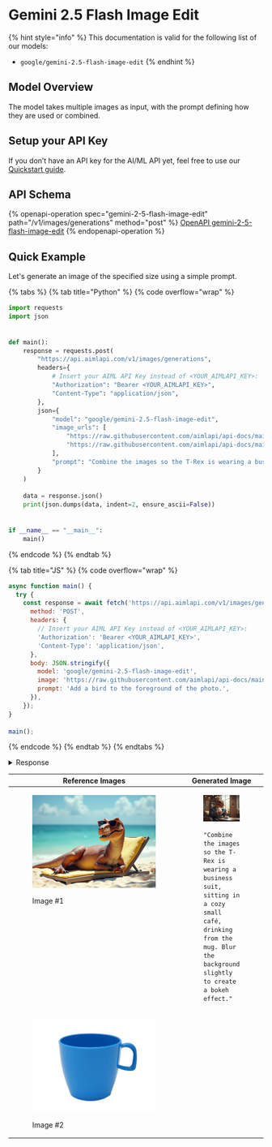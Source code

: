 # Gemini 2.5 Flash Image Edit

{% hint style="info" %}
This documentation is valid for the following list of our models:

* `google/gemini-2.5-flash-image-edit`
{% endhint %}

## Model Overview

The model takes multiple images as input, with the prompt defining how they are used or combined.

## Setup your API Key

If you don’t have an API key for the AI/ML API yet, feel free to use our [Quickstart guide](https://docs.aimlapi.com/quickstart/setting-up).

## API Schema

{% openapi-operation spec="gemini-2-5-flash-image-edit" path="/v1/images/generations" method="post" %}
[OpenAPI gemini-2-5-flash-image-edit](https://raw.githubusercontent.com/aimlapi/api-docs/refs/heads/main/docs/api-references/image-models/Google/gemini-2.5-flash-image-edit.json)
{% endopenapi-operation %}

## Quick Example

Let's generate an image of the specified size using a simple prompt.

{% tabs %}
{% tab title="Python" %}
{% code overflow="wrap" %}
```python
import requests
import json


def main():
    response = requests.post(
        "https://api.aimlapi.com/v1/images/generations",
        headers={
            # Insert your AIML API Key instead of <YOUR_AIMLAPI_KEY>:
            "Authorization": "Bearer <YOUR_AIMLAPI_KEY>",
            "Content-Type": "application/json",
        },
        json={
            "model": "google/gemini-2.5-flash-image-edit",
            "image_urls": [
                "https://raw.githubusercontent.com/aimlapi/api-docs/main/reference-files/t-rex.png",
                "https://raw.githubusercontent.com/aimlapi/api-docs/main/reference-files/blue-mug.jpg"
            ],
            "prompt": "Combine the images so the T-Rex is wearing a business suit, sitting in a cozy small café, drinking from the mug. Blur the background slightly to create a bokeh effect.",
        }
    )

    data = response.json()
    print(json.dumps(data, indent=2, ensure_ascii=False))


if __name__ == "__main__":
    main()
```
{% endcode %}
{% endtab %}

{% tab title="JS" %}
{% code overflow="wrap" %}
```javascript
async function main() {
  try {
    const response = await fetch('https://api.aimlapi.com/v1/images/generations', {
      method: 'POST',
      headers: {
        // Insert your AIML API Key instead of <YOUR_AIMLAPI_KEY>:
        'Authorization': 'Bearer <YOUR_AIMLAPI_KEY>',
        'Content-Type': 'application/json',
      },
      body: JSON.stringify({
        model: 'google/gemini-2.5-flash-image-edit',
        image: 'https://raw.githubusercontent.com/aimlapi/api-docs/main/reference-files/t-rex.png',
        prompt: 'Add a bird to the foreground of the photo.',
      }),
    });
}

main();
```
{% endcode %}
{% endtab %}
{% endtabs %}

<details>

<summary>Response</summary>

{% code overflow="wrap" %}
```json5
{
  "images": [
    {
      "url": "https://cdn.aimlapi.com/eagle/files/panda/9g3PokYLjWoygTVrRgfvG_output.png",
      "content_type": "image/png",
      "file_name": "output.png",
      "file_size": 2273159,
      "width": null,
      "height": null
    }
  ],
  "description": "Here is your T-Rex in a business suit, enjoying a drink in a cozy cafe! "
}
```
{% endcode %}

</details>

<table data-full-width="false"><thead><tr><th width="339.6666259765625" valign="top">Reference Images</th><th valign="top">Generated Image</th></tr></thead><tbody><tr><td valign="top"><div><figure><img src="../../../.gitbook/assets/flux-dev-t-rex.png" alt=""><figcaption><p>Image #1</p></figcaption></figure></div></td><td valign="top"><div><figure><img src="../../../.gitbook/assets/gemini_2.5_flash_image_edit_output.png" alt=""><figcaption><p><kbd><code>"Combine the images so the T-Rex is wearing a business suit, sitting in a cozy small café, drinking from the mug. Blur the background slightly to create a bokeh effect."</code></kbd></p></figcaption></figure></div></td></tr><tr><td valign="top"><div><figure><img src="../../../.gitbook/assets/blue-mug (1).jpg" alt=""><figcaption><p>Image #2</p></figcaption></figure></div></td><td valign="top"></td></tr></tbody></table>
